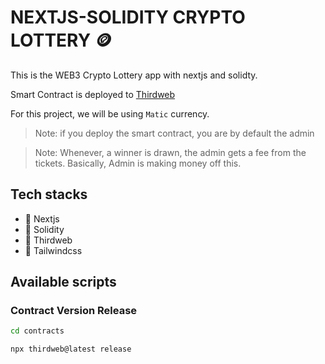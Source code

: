 # NEXTJS-SOLIDITY CRYPTO LOTTERY 🪙

This is the WEB3 Crypto Lottery app with nextjs and solidty.

Smart Contract is deployed to [Thirdweb](https://thirdweb.com/)

For this project, we will be using `Matic` currency.

> Note: if you deploy the smart contract, you are by default the admin

> Note: Whenever, a winner is drawn, the admin gets a fee from the tickets. Basically, Admin is making money off this.

## Tech stacks

- 🚀 Nextjs
- 🚀 Solidity
- 🚀 Thirdweb
- 🚀 Tailwindcss

## Available scripts

### Contract Version Release

```bash
cd contracts
```

```bash
npx thirdweb@latest release
```
